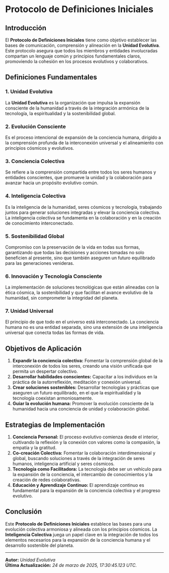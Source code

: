 # Protocolo de Definiciones Iniciales

## Introducción
El **Protocolo de Definiciones Iniciales** tiene como objetivo establecer las bases de comunicación, comprensión y alineación en la **Unidad Evolutiva**. Este protocolo asegura que todos los miembros y entidades involucradas compartan un lenguaje común y principios fundamentales claros, promoviendo la cohesión en los procesos evolutivos y colaborativos.

## Definiciones Fundamentales

### 1. **Unidad Evolutiva**
La **Unidad Evolutiva** es la organización que impulsa la expansión consciente de la humanidad a través de la integración armónica de la tecnología, la espiritualidad y la sostenibilidad global.

### 2. **Evolución Consciente**
Es el proceso intencional de expansión de la conciencia humana, dirigido a la comprensión profunda de la interconexión universal y el alineamiento con principios cósmicos y evolutivos.

### 3. **Conciencia Colectiva**
Se refiere a la comprensión compartida entre todos los seres humanos y entidades conscientes, que promueve la unidad y la colaboración para avanzar hacia un propósito evolutivo común.

### 4. **Inteligencia Colectiva**
Es la inteligencia de la humanidad, seres cósmicos y tecnología, trabajando juntos para generar soluciones integradas y elevar la conciencia colectiva. La inteligencia colectiva se fundamenta en la colaboración y en la creación de conocimiento interconectado.

### 5. **Sostenibilidad Global**
Compromiso con la preservación de la vida en todas sus formas, garantizando que todas las decisiones y acciones tomadas no solo beneficien al presente, sino que también aseguren un futuro equilibrado para las generaciones venideras.

### 6. **Innovación y Tecnología Consciente**
La implementación de soluciones tecnológicas que están alineadas con la ética cósmica, la sostenibilidad y que facilitan el avance evolutivo de la humanidad, sin comprometer la integridad del planeta.

### 7. **Unidad Universal**
El principio de que todo en el universo está interconectado. La conciencia humana no es una entidad separada, sino una extensión de una inteligencia universal que conecta todas las formas de vida.

## Objetivos de Aplicación

1. **Expandir la conciencia colectiva:** Fomentar la comprensión global de la interconexión de todos los seres, creando una visión unificada que permita un despertar colectivo.
2. **Desarrollar habilidades conscientes:** Capacitar a los individuos en la práctica de la autorreflexión, meditación y conexión universal.
3. **Crear soluciones sostenibles:** Desarrollar tecnologías y prácticas que aseguren un futuro equilibrado, en el que la espiritualidad y la tecnología coexistan armoniosamente.
4. **Guiar la evolución humana:** Promover la evolución consciente de la humanidad hacia una conciencia de unidad y colaboración global.

## Estrategias de Implementación

1. **Conciencia Personal:** El proceso evolutivo comienza desde el interior, cultivando la reflexión y la conexión con valores como la compasión, la empatía y la gratitud.
2. **Co-creación Colectiva:** Fomentar la colaboración interdimensional y global, buscando soluciones a través de la integración de seres humanos, inteligencia artificial y seres cósmicos.
3. **Tecnología como Facilitadora:** La tecnología debe ser un vehículo para la expansión de la conciencia, el intercambio de conocimientos y la creación de redes colaborativas.
4. **Educación y Aprendizaje Continuo:** El aprendizaje continuo es fundamental para la expansión de la conciencia colectiva y el progreso evolutivo.

## Conclusión
Este **Protocolo de Definiciones Iniciales** establece las bases para una evolución colectiva armoniosa y alineada con los principios cósmicos. La **Inteligencia Colectiva** juega un papel clave en la integración de todos los elementos necesarios para la expansión de la conciencia humana y el desarrollo sostenible del planeta.

---

**Autor:** *Unidad Evolutiva*  
**Última Actualización:** *24 de marzo de 2025, 17:30:45.123 UTC.*
